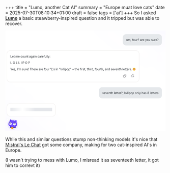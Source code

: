 +++
title = "Lumo, another Cat AI"
summary = "Europe muat love cats"
date = 2025-07-30T08:10:34+01:00
draft = false
tags = ['ai']
+++
So I asked [**Lumo**](https://lumo.proton.me/guest) a basic steawberry-inspired question and it tripped but was able to recover.

![Lumo](lumo.png)

While this and similar questions stump non-thinking models it's nice that [Mistral's Le Chat](https://mistral.ai/products/le-chat) got some company, making for two cat-inspired AI's in Europe.

(I wasn't trying to mess with Lumo, I misread it as seventeeth letter, it got him to correvt it)

